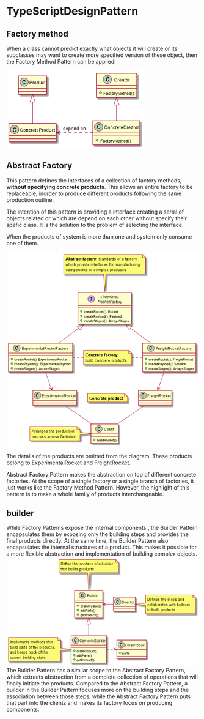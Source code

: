 # TypeScriptDesignPattern

## Factory method
When a class cannot predict exactly what objects it will create or its subclasses may want to create more specified version of these object, then the Factory Method Pattern can be applied!

![](photo/factoryMethod.png)

## Abstract Factory
This pattern defines the interfaces of a collection of factory methods, **without specifying concrete products**. This allows an entire factory to be replaceable, inorder to produce different products following the same production outline.

The intention of this pattern is providing a interface creating a serial of objects related or which are depend on each other without specify their spefic class. It is the solution to the problem of selecting the interface. 

When the products of system is more than one and system only consume one of them.

![](photo/abstractFactory.png)

The details of the products are omitted from the diagram. These products belong to ExperimentalRocket and FreightRocket.

Abstract Factory Pattern makes the abstraction on top of different concrete factories. At the scope of a single factory or a single branch of factories, it just works like the Factory Method Pattern. However, the highlight of this pattern is to make a whole family of products interchangeable.

## builder 
While Factory Patterns expose the internal components , the Builder Pattern encapsulates them by exposing only the building steps and provides the final products directly. At the same time, the Builder Pattern also encapsulates the internal structures of a product. This makes it possible for a more flexible abstraction and implementation of building complex objects.
![](photo/builder.png)
The Builder Pattern has a similar scope to the Abstract Factory Pattern, which extracts abstraction from a complete collection of operations that will finally initiate the products. Compared to the Abstract Factory Pattern, a builder in the Builder Pattern focuses more on the building steps and the association between those steps, while the Abstract Factory Pattern puts that part into the clients and makes its factory focus on producing components.